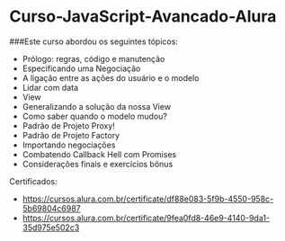 # Curso-JavaScript-Avancado-Alura

###Este curso abordou os seguintes tópicos:

- Prólogo: regras, código e manutenção
- Especificando uma Negociação
- A ligação entre as ações do usuário e o modelo
- Lidar com data
- View
- Generalizando a solução da nossa View
- Como saber quando o modelo mudou?
- Padrão de Projeto Proxy!
- Padrão de Projeto Factory
- Importando negociações
- Combatendo Callback Hell com Promises
- Considerações finais e exercícios bônus

Certificados:
- https://cursos.alura.com.br/certificate/df88e083-5f9b-4550-958c-5b69804c6987
- https://cursos.alura.com.br/certificate/9fea0fd8-46e9-4140-9da1-35d975e502c3
